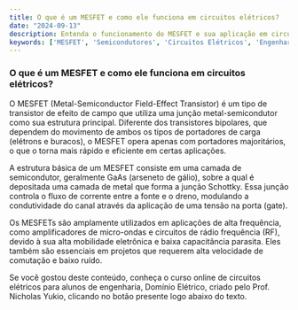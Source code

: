 ```yaml
---
title: O que é um MESFET e como ele funciona em circuitos elétricos?
date: "2024-09-13"
description: Entenda o funcionamento do MESFET e sua aplicação em circuitos elétricos.
keywords: ['MESFET', 'Semicondutores', 'Circuitos Elétricos', 'Engenharia']
---
```


### O que é um MESFET e como ele funciona em circuitos elétricos?

O MESFET (Metal-Semiconductor Field-Effect Transistor) é um tipo de transistor de efeito de campo que utiliza uma junção metal-semicondutor como sua estrutura principal. Diferente dos transistores bipolares, que dependem do movimento de ambos os tipos de portadores de carga (elétrons e buracos), o MESFET opera apenas com portadores majoritários, o que o torna mais rápido e eficiente em certas aplicações.

A estrutura básica de um MESFET consiste em uma camada de semicondutor, geralmente GaAs (arseneto de gálio), sobre a qual é depositada uma camada de metal que forma a junção Schottky. Essa junção controla o fluxo de corrente entre a fonte e o dreno, modulando a condutividade do canal através da aplicação de uma tensão na porta (gate).

Os MESFETs são amplamente utilizados em aplicações de alta frequência, como amplificadores de micro-ondas e circuitos de rádio frequência (RF), devido à sua alta mobilidade eletrônica e baixa capacitância parasita. Eles também são essenciais em projetos que requerem alta velocidade de comutação e baixo ruído.

Se você gostou deste conteúdo, conheça o curso online de circuitos elétricos para alunos de engenharia, Domínio Elétrico, criado pelo Prof. Nicholas Yukio, clicando no botão presente logo abaixo do texto.
